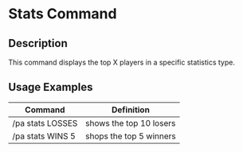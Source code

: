 # Stats Command

## Description

This command displays the top X players in a specific statistics type.

## Usage Examples

Command |  Definition
------------- | -------------
/pa stats LOSSES | shows the top 10 losers
/pa stats WINS 5 | shops the top 5 winners


